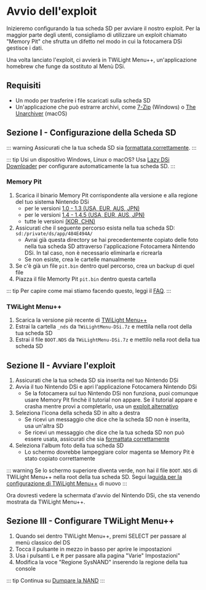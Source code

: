 # Avvio dell'exploit

Inizieremo configurando la tua scheda SD per avviare il nostro exploit. Per la maggior parte degli utenti, consigliamo di utilizzare un exploit chiamato "Memory Pit" che sfrutta un difetto nel modo in cui la fotocamera DSi gestisce i dati.

Una volta lanciato l'exploit, ci avvierà in TWiLight Menu++, un'applicazione homebrew che funge da sostituto al Menù DSi.

## Requisiti
- Un modo per trasferire i file scaricati sulla scheda SD
- Un'applicazione che può estrarre archivi, come [7-Zip](https://www.7-zip.org/) (Windows) o [The Unarchiver](https://apps.apple.com/us/app/the-unarchiver/id425424353) (macOS)

## Sezione I - Configurazione della Scheda SD
::: warning
Assicurati che la tua scheda SD sia [formattata correttamente](sd-card-setup).
:::

::: tip
Usi un dispositivo Windows, Linux o macOS? Usa [Lazy DSi Downloader](lazy-dsi-downloader) per configurare automaticamente la tua scheda SD.
:::

### Memory Pit
1. Scarica il binario Memory Pit corrispondente alla versione e alla regione del tuo sistema Nintendo DSi
   - per le versioni [1.0 - 1.3 (USA, EUR, AUS, JPN)](/assets/files/memory_pit/256/pit.bin)
   - per le versioni [1.4 - 1.4.5 (USA, EUR, AUS, JPN)](/assets/files/memory_pit/768_1024/pit.bin)
   - tutte le versioni [(KOR, CHN)](/assets/files/memory_pit/256/pit.bin)
1. Assicurati che il seguente percorso esista nella tua scheda SD: `sd:/private/ds/app/484E494A/`
   - Avrai già questa directory se hai precedentemente copiato delle foto nella tua scheda SD attraverso l'applicazione Fotocamera Nintendo DSi. In tal caso, non è necessario eliminarla e ricrearla
   - Se non esiste, crea le cartelle manualmente
1. Se c'è già un file `pit.bin` dentro quel percorso, crea un backup di quel file
1. Piazza il file Memorty Pit `pit.bin` dentro questa cartella

::: tip
Per capire come mai stiamo facendo questo, leggi il [FAQ](/faq.html#what-functionality-will-i-lose-by-modding-my-system).
:::

### TWiLight Menu++
1. Scarica la versione piè recente di [TWiLight Menu++](https://github.com/DS-Homebrew/TWiLightMenu/releases/latest/download/TWiLightMenu-DSi.7z)
1. Estrai la cartella `_nds` da `TWiLightMenu-DSi.7z` e mettila nella root della tua scheda SD
1. Estrai il file `BOOT.NDS` da `TWiLightMenu-DSi.7z` e mettilo nella root della tua scheda SD

## Sezione II - Avviare l'exploit

1. Assicurati che la tua scheda SD sia inserita nel tuo Nintendo DSi
1. Avvia il tuo Nintendo DSi e apri l'applicazione Fotocamera Nintendo DSi
   - Se la fotocamera sul tuo Nintendo DSi non funziona, puoi comunque usare Memory Pit finchè il tutorial non appare. Se il tutorial appare e crasha mentre provi a completarlo, usa un [exploit alternativo](alternate-exploits)
1. Seleziona l'icona della scheda SD in alto a destra
   - Se ricevi un messaggio che dice che la scheda SD non è inserita, usa un'altra SD
   - Se ricevi un messaggio che dice che la tua scheda SD non può essere usata, assicurati che sia [formattata correttamente](sd-card-setup)
1. Seleziona l'album foto della tua scheda SD
   - Lo schermo dovrebbe lampeggiare color magenta se Memory Pit è stato copiato correttamente

::: warning
Se lo schermo superiore diventa verde, non hai il file `BOOT.NDS` di TWiLight Menu++ nella root della tua scheda SD. Segui la[guida per la configurazione di TWiLight Menu++](launching-the-exploit.html#twilight-menu) di nuovo
:::

Ora dovresti vedere la schermata d'avvio del Nintendo DSi, che sta venendo mostrata da TWiLight Menu++.

## Sezione III - Configurare TWiLight Menu++

1. Quando sei dentro TWiLight Menu++, premi SELECT per passare al menù classico del DS
1. Tocca il pulsante in mezzo in basso per aprire le impostazioni
1. Usa i pulsanti <kbd class="l">L</kbd> e <kbd class="r">R</kbd> per passare alla pagina "Varie" Impostazioni"
1. Modifica la voce "Regione SysNAND" inserendo la regione della tua console

::: tip
Continua su [Dumpare la NAND](dumping-nand)
:::
